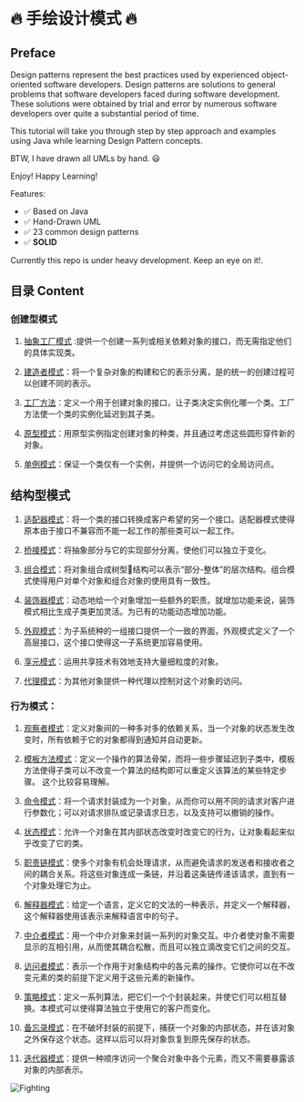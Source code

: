 # :fire: 手绘设计模式 :fire:

## Preface

Design patterns represent the best practices used by experienced object-oriented software 
developers. Design patterns are solutions to general problems that software developers 
faced during software development. 
These solutions were obtained by trial and error by numerous 
software developers over quite a substantial period of time.

This tutorial will take you through step by step 
approach and examples using Java while learning Design Pattern concepts.

BTW, I have drawn all UMLs by hand. :smiley:

Enjoy! Happy Learning!

Features:

- :white_check_mark: Based on Java
- :white_check_mark: Hand-Drawn UML
- :white_check_mark: 23 common design patterns
- :white_check_mark: **SOLID**

Currently this repo is under heavy development. Keep an eye on it!.

## 目录 Content

### 创建型模式

1. [抽象工厂模式](015_AbstractPattern.md) :提供一个创建一系列或相关依赖对象的接口，而无需指定他们的具体实现类。

2. [建造者模式](013_BuilderPattern.md)：将一个复杂对象的构建和它的表示分离，是的统一的创建过程可以创建不同的表示。

3. [工厂方法](008_FactoryMethodPattern.md)：定义一个用于创建对象的接口，让子类决定实例化哪一个类。工厂方法使一个类的实例化延迟到其子类。

4. [原型模式](009_PrototypePattern.md)：用原型实例指定创建对象的种类，并且通过考虑这些圆形穿件新的对象。

5. [单例模式](021_SingletonPattern.md)：保证一个类仅有一个实例，并提供一个访问它的全局访问点。

## 结构型模式

1. [适配器模式](017_AdapterPattern.md)：将一个类的接口转换成客户希望的另一个接口。适配器模式使得原本由于接口不兼容而不能一起工作的那些类可以一起工作。

2. [桥接模式](022_BrigePattern.md)：将抽象部分与它的实现部分分离，使他们可以独立于变化。

3. [组合模式](019_CompositePattern.md)：将对象组合成树型🌲结构可以表示“部分-整体”的层次结构。组合模式使得用户对单个对象和组合对象的使用具有一致性。

4. [装饰器模式](006_DecoratorPattern.md)：动态地给一个对象增加一些额外的职责。就增加功能来说，装饰模式相比生成子类更加灵活。为已有的功能动态增加功能。

5. [外观模式](012_FacadePattern.md)：为子系统种的一组接口提供一个一致的界面，外观模式定义了一个高层接口，这个接口使得这一子系统更加容易使用。

6. [享元模式](026_FlyweightPattern.md)：运用共享技术有效地支持大量细粒度的对象。

7. [代理模式](007_ProxyPattern.md)：为其他对象提供一种代理以控制对这个对象的访问。

### 行为模式：

1. [观察者模式](014_ObserverPattern.md)：定义对象间的一种多对多的依赖关系，当一个对象的状态发生改变时，所有依赖于它的对象都得到通知并自动更新。

2. [模板方法模式](010_TemplateMethodPattern.md)：定义一个操作的算法骨架，而将一些步骤延迟到子类中，模板方法使得子类可以不改变一个算法的结构即可以重定义该算法的某些特定步骤。 这个比较容易理解。

3. [命令模式](023_CommandPattern.md)：将一个请求封装成为一个对象，从而你可以用不同的请求对客户进行参数化；可以对请求排队或记录请求日志，以及支持可以撤销的操作。

4. [状态模式](016_StatePattern.md)：允许一个对象在其内部状态改变时改变它的行为，让对象看起来似乎改变了它的类。

5. [职责链模式](024_ChainOfResponsibility.md)：使多个对象有机会处理请求，从而避免请求的发送者和接收者之间的耦合关系。将这些对象连成一条链，并沿着这条链传递该请求，直到有一个对象处理它为止。

6. [解释器模式](027_InterpreterPattern.md)：给定一个语言，定义它的文法的一种表示，并定义一个解释器，这个解释器使用该表示来解释语言中的句子。

7. [中介者模式](025_MediatorPattern.md)：用一个中介对象来封装一系列的对象交互。中介者使对象不需要显示的互相引用，从而使其耦合松散，而且可以独立滴改变它们之间的交互。

8. [访问者模式](028_VisitorPattern.md)：表示一个作用于对象结构中的各元素的操作。它使你可以在不改变元素的类的前提下定义用于这些元素的新操作。

9. [策略模式](002_StrategyPattern.md)：定义一系列算法，把它们一个个封装起来，并使它们可以相互替换。本模式可以使得算法独立于使用它的客户而变化。

10. [备忘录模式](018_MementoPattern.md)：在不破坏封装的前提下，捕获一个对象的内部状态，并在该对象之外保存这个状态。这样以后可以将对象恢复到原先保存的状态。

11. [迭代器模式](020_IteratorPattern.md)：提供一种顺序访问一个聚合对象中各个元素，而又不需要暴露该对象的内部表示。


![Fighting](https://gitee.com/gdhu/testtingop/raw/master/2019-12-27_001.jpg)


